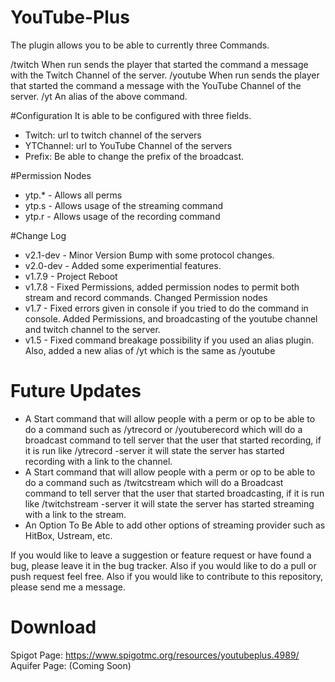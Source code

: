 # YouTube-Plus
The plugin allows you to be able to currently three Commands.

/twitch When run sends the player that started the command a message with the Twitch Channel of the server.
/youtube When run sends the player that started the command a message with the YouTube Channel of the server.
/yt An alias of the above command.

#Configuration
It is able to be configured with three fields.

* Twitch: url to twitch channel of the servers
* YTChannel: url to YouTube Channel of the servers
* Prefix: Be able to change the prefix of the broadcast.

#Permission Nodes
* ytp.* - Allows all perms
* ytp.s - Allows usage of the streaming command
* ytp.r - Allows usage of the recording command

#Change Log
* v2.1-dev - Minor Version Bump with some protocol changes.
* v2.0-dev - Added some experimential features.
* v1.7.9 - Project Reboot
* v1.7.8 - Fixed Permissions, added permission nodes to permit both stream and record commands. Changed Permission nodes
* v1.7 - Fixed errors given in console if you tried to do the command in console. Added Permissions, and broadcasting of the youtube channel and twitch channel to the server.
* v1.5 - Fixed command breakage possibility if you used an alias plugin. Also, added a new alias of /yt which is the same as /youtube

# Future Updates 
* A Start command that will allow people with a perm or op to be able to do a command such as /ytrecord or /youtuberecord which will do a broadcast command to tell server that the user that started recording, if it is run like /ytrecord -server it will state the server has started recording with a link to the channel.
* A Start command that will allow people with a perm or op to be able to do a command such as /twitcstream which will do a Broadcast command to tell server that the user that started broadcasting, if it is run like /twitchstream -server it will state the server has started streaming with a link to the stream.
* An Option To Be Able to add other options of streaming provider such as HitBox, Ustream, etc.

If you would like to leave a suggestion or feature request or have found a bug, please leave it in the bug tracker. Also if you would like to do a pull or push request feel free. Also if you would like to contribute to this repository, please send me a message.

# Download
Spigot Page: https://www.spigotmc.org/resources/youtubeplus.4989/  
Aquifer Page: (Coming Soon)
